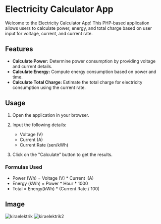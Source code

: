 # Electricity Calculator App

Welcome to the Electricity Calculator App! This PHP-based application allows users to calculate power, energy, and total charge based on user input for voltage, current, and current rate.

## Features

- **Calculate Power:** Determine power consumption by providing voltage and current details.
- **Calculate Energy:** Compute energy consumption based on power and time.
- **Calculate Total Charge:** Estimate the total charge for electricity consumption using the current rate.

## Usage

1. Open the application in your browser.

2. Input the following details:
   - Voltage (V)
   - Current (A)
   - Current Rate (sen/kWh)

3. Click on the "Calculate" button to get the results.

### Formulas Used

- Power (Wh) = Voltage (V) * Current  (A)
- Energy (kWh) = Power * Hour * 1000
- Total = Energy(kWh) * (Current Rate / 100)

## Image

![kiraelektrik](https://github.com/nurkhalisamohdtohir/ElectricityCalculatorApp/assets/80879270/8c2e16cd-7c75-408c-8535-4071b866547c)
![kiraelektrik2](https://github.com/nurkhalisamohdtohir/ElectricityCalculatorApp/assets/80879270/4436be7e-6b13-4f06-aaa1-c0694fbf2d92)
